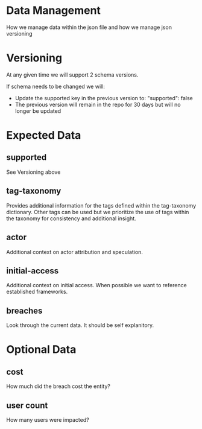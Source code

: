 # Data Management
How we manage data within the json file and how we manage json versioning

# Versioning
At any given time we will support 2 schema versions. 

If schema needs to be changed we will:
* Update the supported key in the previous version to: "supported": false
* The previous version will remain in the repo for 30 days but will no longer be updated

# Expected Data

## supported
See Versioning above

## tag-taxonomy
Provides additional information for the tags defined within the tag-taxonomy dictionary. Other tags can be used but we prioritize the use of tags within the taxonomy for consistency and additional insight. 

## actor
Additional context on actor attribution and speculation.

## initial-access
Additional context on initial access. When possible we want to reference established frameworks.

## breaches
Look through the current data. It should be self explanitory.

# Optional Data

## cost
How much did the breach cost the entity?

## user count
How many users were impacted?